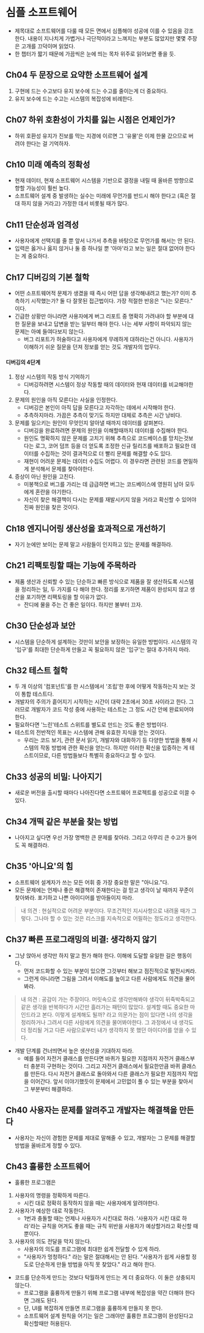 # 심플 소프트웨어

* 제목대로 소프트웨어를 다룰 때 모든 면에서 심플해야 성공에 이를 수 있음을 강조한다. 내용이 지나치게 가볍거나 극단적이라고 느껴지는 부분도 많았지만 몇몇 주장은 고개를 끄덕이며 읽었다.
* 한 챕터가 짧기 때문에 가끔씩은 눈에 띄는 목차 위주로 읽어보면 좋을 듯.

## Ch04 두 문장으로 요약한 소프트웨어 설계

1. 구현에 드는 수고보다 유지 보수에 드는 수고를 줄이는게 더 중요하다.
2. 유지 보수에 드는 수고는 시스템의 복잡성에 비례한다.

## Ch07 하위 호환성이 가치를 잃는 시점은 언제인가?

* 하위 호환성 유지가 진보를 막는 지경에 이르면 그 '유물'은 이제 한물 갔으므로 버려야 한다는 걸 기억하자.

## Ch10 미래 예측의 정확성

* 현재 데이터, 현재 소프트웨어 시스템을 기반으로 결정을 내릴 때 올바른 방향으로 향할 가능성이 훨씬 높다.
* 소프트웨어 설계 중 발생하는 실수는 미래에 무언가를 반드시 해야 한다고 (혹은 절대 하지 않을 거라고) 가정한 데서 비롯될 때가 많다.

## Ch11 단순성과 엄격성

* 사용자에게 선택지를 줄 뿐 앞서 나가서 추측을 바탕으로 무언가를 해서는 안 된다.
* 입력은 옳거나 옳지 않거나 둘 중 하나일 뿐 '아마'라고 보는 일은 절대 없어야 한다는 게 중요하다.

## Ch17 디버깅의 기본 철학

* 어떤 소프트웨어적 문제가 생겼을 때 즉시 어떤 답을 생각해내려고 했는가? 이미 추측하기 시작했는가? 둘 다 잘못된 접근법이다. 가장 적절한 반응은 "나는 모른다." 이다.
* 긴급한 상황만 아니라면 사용자에게 버그 리포트 중 명확히 가려내야 할 부분에 대한 질문을 보내고 답변을 받는 일부터 해야 한다. 나는 세부 사항이 파악되지 않는 문제는 아예 들여다보지 않는다.
    * 버그 리포트가 허술하다고 사용자에게 무례하게 대하라는건 아니다. 사용자가 이해하기 쉬운 질문을 던져 정보를 얻는 것도 개발자의 업무다.

#### 디버깅의 4단계

1. 정상 시스템의 작동 방식 기억하기
    * 디버깅하려면 시스템이 정상 작동할 때의 데이터와 현재 데이터를 비교해야한다.
2. 문제의 원인을 아직 모른다는 사실을 인정한다.
    * 디버깅은 본인이 아직 답을 모른다고 자각하는 데에서 시작해야 한다.
    * 추측하지마라. 가끔은 추측이 맞기도 하지만 대체로 추측은 시간 낭비다.
3. 문제를 일으키는 원인이 무엇인지 알아낼 때까지 데이터를 살펴본다.
    * 디버깅을 완료하려면 문제의 원인을 이해할때까지 데이터를 수집해야 한다.
    * 원인도 명확하지 않은 문제를 고치기 위해 추측으로 코드베이스를 망치는것보다는 로그, 코어 덤프 등을 더 얻도록 조정한 신규 릴리즈를 배포하고 필요한 데이터를 수집하는 것이 결과적으로 더 빨리 문제를 해결할 수도 있다.
    * 재현이 어려운 문제는 데이터 수집도 어렵다. 이 경우라면 관련된 코드를 면밀하게 분석해서 문제를 찾아야한다.
4. 증상이 아닌 원인을 고친다.
    * 미봉책으로 버그를 가리는 데 급급하면 버그는 코드베이스에 영원히 남아 모두에게 혼란을 야기한다.
    * 자신이 찾은 해결책이 다시는 문제를 재발시키지 않을 거라고 확신할 수 있어야 진짜 원인을 찾은 것이다.

## Ch18 엔지니어링 생산성을 효과적으로 개선하기

* 자기 눈에만 보이는 문제 말고 사람들이 인지하고 있는 문제를 해결하라.

## Ch21 리팩토링할 때는 기능에 주목하라

* 제품 생산과 신뢰할 수 있는 단순하고 빠른 방식으로 제품을 잘 생산하도록 시스템을 정리하는 일, 두 가지를 다 해야 한다. 정리를 포기하면 제품이 완성되지 않고 생산을 포기하면 리팩토링을 할 이유가 없다.
    * 잔디에 물을 주는 건 좋은 일이다. 하지만 불부터 끄자.

## Ch30 단순성과 보안

* 시스템을 단순하게 설계하는 것만이 보안을 보장하는 유일한 방법이다. 시스템의 각 '입구'를 최대한 단순하게 만들고 꼭 필요하지 않은 '입구'는 절대 추가하지 마라.

## Ch32 테스트 철학

* 두 개 이상의 '컴포넌트'를 한 시스템에서 '조립'한 후에 어떻게 작동하는지 보는 것이 통합 테스트다.
* 개발자의 주의가 흩어지기 시작하는 시간이 대략 2초에서 30초 사이라고 한다. 그러므로 개발자가 코드 작성 중에 사용하는 테스트는 그 정도 시간 안에 완료되어야 한다.
* 필요하다면 '느린'테스트 스위트를 별도로 만드는 것도 좋은 방법이다.
* 테스트의 전반적인 목표는 시스템에 관해 유효한 지식을 얻는 것이다.
    * 우리는 코드 보기, 관련 문서 읽기, 개발자와 대화하기 등 다양한 방법을 통해 시스템의 작동 방법에 관한 확신을 얻는다. 하지만 이러한 확신을 입증하는 게 테스트이므로, 다른 방법들보다 특별히 중요하다고 할 수 있다.

## Ch33 성공의 비밀: 나아지기

* 새로운 버전을 출시할 때마다 나아진다면 소프트웨어 프로젝트를 성공으로 이끌 수 있다.

## Ch34 개떡 같은 부분을 찾는 방법

* 나아지고 싶다면 우선 가장 명백한 큰 문제를 찾아라. 그리고 아무리 큰 수고가 들어도 꼭 해결하라.

## Ch35 '아니요'의 힘

* 소프트웨어 설계자가 쓰는 모든 어휘 중 가장 중요한 말은 "아니요."다.
* 모든 문제에는 언제나 좋은 해결책이 존재한다는 걸 믿고 생각이 날 때까지 꾸준이 찾아봐라. 포기하고 나쁜 아이디어를 받아들이지 마라.

> 내 의견 : 현실적으로 어려운 부분이다. 무조건적인 지시사항으로 내려올 때가 그렇다. 그나마 할 수 있는 것은 리스크를 지속적으로 어필하는 정도라고 생각한다.

## Ch37 빠른 프로그래밍의 비결: 생각하지 않기

* 그냥 앉아서 생각만 하지 말고 뭔가 해야 한다. 이해에 도달할 유일한 길은 행동이다.
    * 먼저 코드화할 수 있는 부분이 있으면 그것부터 해보고 점진적으로 발전시켜라.
    * 그런게 아니라면 그림을 그려서 이해도를 높이고 다른 사람에게도 의견을 물어봐라. 

> 내 의견 : 공감이 가는 주장이다. 머릿속으로 생각만해봐야 생각이 뒤죽박죽되고 같은 생각을 반복하다가 시간만 흘러가는 패턴이 많았다. 설계할 때도 중요한 마인드라고 본다. 이렇게 설계해도 될까? 라고 의문가는 점이 있다면 나의 생각을 정리하거나 그려서 다른 사람에게 의견을 물어봐야한다. 그 과정에서 내 생각도 더 정리될 거고 다른 사람으로부터 내가 생각하지 못 했던 아이디어를 얻을 수 있다.

* 개발 단계를 건너띄면서 높은 생산성을 기대하지 마라.
    * 예를 들어 자전거 클래스를 만든다면 바퀴가 필요한 지점까지 자전거 클래스부터 충분히 구현하는 것이다. 그리고 자전거 클래스에서 필요한만큼 바퀴 클래스를 만든다. 다시 자전거 클래스로 돌아와서 다른 클래스가 필요한 지점까지 작업을 이어간다. 앞서 이야기했듯이 문제에서 고민없이 풀 수 있는 부분을 찾아서 그 부분부터 해결하라.

## Ch40 사용자는 문제를 알려주고 개발자는 해결책을 만든다

* 사용자는 자신이 경험한 문제를 제대로 말해줄 수 있고, 개발자는 그 문제를 해결할 방법을 올바르게 정할 수 있다.

## Ch43 훌륭한 소프트웨어

* 훌륭한 프로그램은

1. 사용자의 명령을 정확하게 따른다.
    * 시킨 대로 정확히 동작하지 않을 때는 사용자에게 알려야한다.
2. 사용자가 예상한 대로 작동한다.
    * 1번과 충돌할 때는 언제나 사용자가 시킨대로 하라. '사용자가 시킨 대로 하라'라는 규칙을 어겨도 좋을 때는 규칙 위반을 사용자가 예상할거라고 확신할 때뿐이다.
3. 사용자의 의도 전달을 막지 않는다.
    * 사용자의 의도를 프로그램에 최대한 쉽게 전달할 수 있게 하라.
    * "사용자가 멍청하다." 라는 말은 절대해서는 안 된다. "사용자가 쉽게 사용할 정도로 단순하게 만들 방법을 아직 못 찾았다." 라고 해야 한다.

* 코드를 단순하게 만드는 것보다 탁월하게 만드는 게 더 중요하다. 이 둘은 상충되지 않는다.
    * 프로그램을 훌륭하게 만들기 위해 프로그램 내부에 복잡성을 약간 더해야 한다면 그래도 된다.
    * 단, UI를 복잡하게 만들면 프로그램을 훌륭하게 만들지 못 한다.
    * 소프트웨어 설계 원칙을 어기는 일은 그래야만 훌륭한 프로그램이 완성된다고 확신할때만 허용된다.
